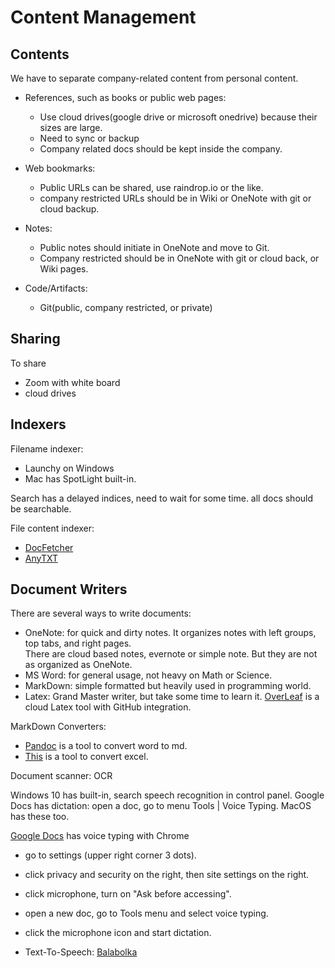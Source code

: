 # Content Management

## Contents
We have to separate company-related content from personal content.

- References, such as books or public web pages:
	- Use cloud drives(google drive or microsoft onedrive) 
	  because their sizes are large.
	- Need to sync or backup
	- Company related docs should be kept inside the company.
	
- Web bookmarks:
	- Public URLs can be shared, use raindrop.io or the like.
	- company restricted URLs should be in Wiki or OneNote with git or cloud backup.
	
- Notes:
	- Public notes should initiate in OneNote and move to Git.
	- Company restricted should be in OneNote with git or cloud back, or Wiki pages.
	
- Code/Artifacts:
	- Git(public, company restricted, or private)
	
## Sharing
To share
- Zoom with white board
- cloud drives 

## Indexers

Filename indexer:
- Launchy on Windows 
- Mac has SpotLight built-in.

Search has a delayed indices, need to wait for some time. all docs should be searchable.

File content indexer:
- [DocFetcher](http://docfetcher.sourceforge.net/en/index.html)
- [AnyTXT](https://anytxt.net/)

## Document Writers

There are several ways to write documents:
- OneNote: for quick and dirty notes. It organizes notes with left groups, top tabs, and right 
  pages.  
  There are cloud based notes, evernote or simple note. But they are not as organized as OneNote.
- MS Word: for general usage, not heavy on Math or Science.
- MarkDown: simple formatted but heavily used in programming world.
- Latex: Grand Master writer, but take some time to learn it. [OverLeaf](http://overleaf.com) is
  a cloud Latex tool with GitHub integration.

MarkDown Converters:
- [Pandoc](https://pandoc.org/) is a tool to convert word to md.
- [This](https://thisdavej.com/copy-table-in-excel-and-paste-as-a-markdown-table/) is a tool to 
convert excel.


Document scanner: OCR

Windows 10 has built-in, search speech recognition in control panel.
Google Docs has dictation: open a doc, go to menu Tools | Voice Typing. MacOS has these too.

[Google Docs](https://docs.google.com/document) has voice typing with Chrome
- go to settings (upper right corner 3 dots).
- click privacy and security on the right, then site settings on the right.
- click microphone, turn on "Ask before accessing".
- open a new doc, go to Tools menu and select voice typing.
- click the microphone icon and start dictation.

- Text-To-Speech:
  [Balabolka](http://www.cross-plus-a.com/balabolka.htm)
